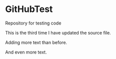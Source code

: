 # GitHubTest
Repository for testing code

This is the third time I have updated the source file.

Adding more text than before.

And even more text.
